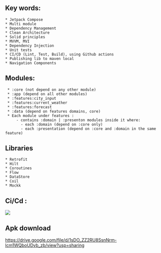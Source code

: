 ## Key words:             
    * Jetpack Compose
    * Multi module
    * Dependency Management
    * Clean Architecture
    * Solid principles
    * MVVM, MVI
    * Dependency Injection
    * Unit tests 
    * CI/CD (Lint, Test, Build), using Github actions
    * Publishing lib to maven local
    * Navigation Components

## Modules:
     * :core (not depend on any other module)
     * :app (depend on all other modules)
     * :features:city_input 
     * :features:current_weather 
     * :features:forecast 
     * :data (depend on features domains, core)
     * Each module under features :
         - contains :domain | :presenton modules inside it where:
           - each :domain (depend on :core only)
           - each :presentation (depend on :core and :domain in the same feature)


## Libraries
    * Retrofit
    * Hilt
    * Coroutines
    * Flow
    * DataStore
    * Coil
    * Mockk
  
  
## Ci/Cd :
<img src="https://github.com/MinaAashraf/Android_Task_Vodafone/assets/48159614/361299ab-1e4d-4d6c-a575-fdad33cf1cf0">

## Apk download
   https://drive.google.com/file/d/1sDO_ZZ2RU8SsnNrm-lcm1WQboUDvb_zb/view?usp=sharing





